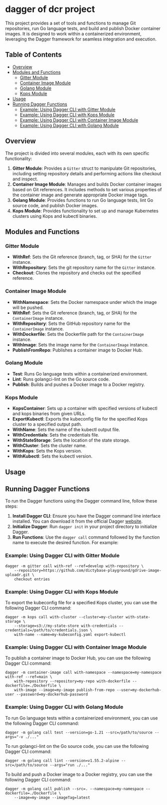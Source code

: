 # dagger of dcr project

This project provides a set of tools and functions to manage Git repositories,
run Go language tests, and build and publish Docker container images. It is
designed to work within a containerized environment, leveraging the Dagger
framework for seamless integration and execution.

## Table of Contents

- [Overview](#overview)
- [Modules and Functions](#modules-and-functions)
  - [Gitter Module](#gitter-module)
  - [Container Image Module](#container-image-module)
  - [Golang Module](#golang-module)
  - [Kops Module](#kops-module)
- [Usage](#usage)
- [Running Dagger Functions](#running-dagger-functions)
  - [Example: Using Dagger CLI with Gitter Module](#example-using-dagger-cli-with-gitter-module)
  - [Example: Using Dagger CLI with Kops Module](#example-using-dagger-cli-with-kops-module)
  - [Example: Using Dagger CLI with Container Image Module](#example-using-dagger-cli-with-container-image-module)
  - [Example: Using Dagger CLI with Golang Module](#example-using-dagger-cli-with-golang-module)

## Overview

The project is divided into several modules, each with its own specific functionality:

1. **Gitter Module**: Provides a `Gitter` struct to manipulate Git repositories, including setting repository details and performing actions like checkout and inspect.
2. **Container Image Module**: Manages and builds Docker container images based on Git references. It includes methods to set various properties of the container image and generate appropriate Docker image tags.
3. **Golang Module**: Provides functions to run Go language tests, lint Go source code, and publish Docker images.
4. **Kops Module**: Provides functionality to set up and manage Kubernetes clusters using Kops and kubectl binaries.

## Modules and Functions

### Gitter Module

- **WithRef**: Sets the Git reference (branch, tag, or SHA) for the `Gitter` instance.
- **WithRepository**: Sets the git repository name for the `Gitter` instance.
- **Checkout**: Clones the repository and checks out the specified reference.

### Container Image Module

- **WithNamespace**: Sets the Docker namespace under which the image will be pushed.
- **WithRef**: Sets the Git reference (branch, tag, or SHA) for the `ContainerImage` instance.
- **WithRepository**: Sets the GitHub repository name for the `ContainerImage` instance.
- **WithDockerfile**: Sets the Dockerfile path for the `ContainerImage` instance.
- **WithImage**: Sets the image name for the `ContainerImage` instance.
- **PublishFromRepo**: Publishes a container image to Docker Hub.

### Golang Module

- **Test**: Runs Go language tests within a containerized environment.
- **Lint**: Runs golangci-lint on the Go source code.
- **Publish**: Builds and pushes a Docker image to a Docker registry.

### Kops Module

- **KopsContainer**: Sets up a container with specified versions of kubectl and kops binaries from given URLs.
- **ExportKubectl**: Exports the kubeconfig file for the specified Kops cluster to a specified output path.
- **WithName**: Sets the name of the kubectl output file.
- **WithCredentials**: Sets the credentials file.
- **WithStateStorage**: Sets the location of the state storage.
- **WithCluster**: Sets the cluster name.
- **WithKops**: Sets the Kops version.
- **WithKubectl**: Sets the kubectl version.

## Usage

## Running Dagger Functions

To run the Dagger functions using the Dagger command line, follow these steps:

1. **Install Dagger CLI**: Ensure you have the Dagger command line interface
   installed. You can download it from the official Dagger
   [website](https://dagger.io).
2. **Initialize Dagger**: Run `dagger init` in your project directory to
   initialize Dagger.
3. **Run Functions**: Use the `dagger call` command followed by the function
   name to execute the desired function. For example:


### Example: Using Dagger CLI with Gitter Module

```shell
dagger -m gitter call with-ref --ref=develop with-repository \
    --repository=https://github.com/dictybase-playground/gdrive-image-uploadr.git \
    checkout entries
```

### Example: Using Dagger CLI with Kops Module

To export the kubeconfig file for a specified Kops cluster, you can use the following Dagger CLI command:

```shell
dagger -m kops call with-cluster --cluster=my-cluster with-state-storage \
    --storage=s3://my-state-store with-credentials --credentials=/path/to/credentials.json \
    with-name --name=my-kubeconfig.yaml export-kubectl
```

### Example: Using Dagger CLI with Container Image Module

To publish a container image to Docker Hub, you can use the following Dagger CLI command:

```shell
dagger -m container-image call with-namespace --namespace=my-namespace with-ref --ref=main \
    with-repository --repository=my-repo with-dockerfile --dockerfile=./Dockerfile \
    with-image --image=my-image publish-from-repo --user=my-dockerhub-user --password=my-dockerhub-password
```

### Example: Using Dagger CLI with Golang Module

To run Go language tests within a containerized environment, you can use the following Dagger CLI command:

```shell
dagger -m golang call test --version=go-1.21 --src=/path/to/source --args="-v ./..."
```

To run golangci-lint on the Go source code, you can use the following Dagger CLI command:

```shell
dagger -m golang call lint --version=v1.55.2-alpine --src=/path/to/source --args="run ./..."
```

To build and push a Docker image to a Docker registry, you can use the following Dagger CLI command:

```shell
dagger -m golang call publish --src=. --namespace=my-namespace --dockerfile=./Dockerfile \
    --image=my-image --imageTag=latest
```
